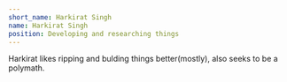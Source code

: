 ```yaml
---
short_name: Harkirat Singh
name: Harkirat Singh
position: Developing and researching things
---
```

Harkirat likes ripping and bulding things better(mostly), also seeks to be a polymath.